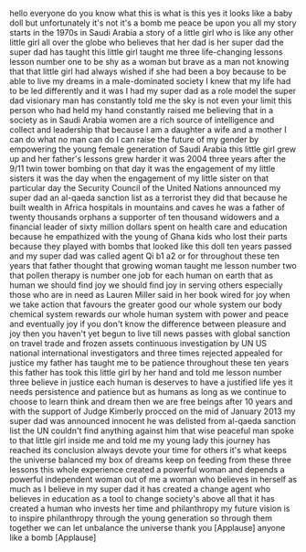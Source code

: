 
hello everyone do you know what this is
what is this yes it looks like a baby
doll but unfortunately it&#39;s not it&#39;s a
bomb me peace be upon you all my story
starts in the 1970s in Saudi Arabia a
story of a little girl who is like any
other little girl all over the globe who
believes that her dad is her super dad
the super dad has taught this little
girl taught me three life-changing
lessons lesson number one to be shy as a
woman but brave as a man not knowing
that that little girl had always wished
if she had been a boy because to be able
to live my dreams in a male-dominated
society I knew that my life had to be
led differently and it was I had my
super dad as a role model the super dad
visionary man has constantly told me the
sky is not even your limit this person
who had held my hand constantly raised
me believing that in a society as in
Saudi Arabia women are a rich source of
intelligence and collect and leadership
that because I am a daughter a wife and
a mother I can do what no man can do I
can raise the future of my gender by
empowering the young female generation
of Saudi Arabia
this little girl grew up and her
father&#39;s lessons grew harder it was 2004
three years after the 9/11 twin tower
bombing on that day it was the
engagement of my little sisters it was
the day when the engagement of my little
sister on that particular day the
Security Council of the United Nations
announced my super dad an al-qaeda
sanction list as a terrorist they did
that because he built wealth in Africa
hospitals in mountains and caves he was
a father of twenty thousands orphans a
supporter of ten thousand widowers and a
financial leader of sixty million
dollars spent on health care and
education because he empathized with the
young of Ghana kids who lost their parts
because they played with bombs that
looked like this doll ten years passed
and my super dad was called agent Qi b1
a2 or for throughout these ten years
that father thought that growing woman
taught me lesson number two that pollen
therapy is number one job for each human
on earth that as human we should find
joy we should find joy in serving others
especially those who are in need as
Lauren Miller said in her book wired for
joy when we take action that favours the
greater good our whole system our body
chemical system rewards our whole human
system with power and peace
and eventually joy if you don&#39;t know the
difference between pleasure and joy then
you haven&#39;t yet begun to live till news
passes with global sanction on travel
trade and frozen assets continuous
investigation by UN US national
international investigators and three
times rejected appealed for justice
my father has taught me to be patience
throughout these ten years this father
has took this little girl by her hand
and told me
lesson number three believe in justice
each human is deserves to have a
justified life yes it needs persistence
and patience but as humans as long as we
continue to choose to learn think and
dream then we are free beings after 10
years and with the support of Judge
Kimberly procced on the mid of January
2013 my super dad was announced innocent
he was delisted from al-qaeda sanction
list the UN couldn&#39;t find anything
against him that wise peaceful man spoke
to that little girl inside me and told
me my young lady this journey has
reached its conclusion
always devote your time for others it&#39;s
what keeps the universe balanced my box
of dreams keep on feeding from these
three lessons this whole experience
created a powerful woman and depends a
powerful independent woman out of me
a woman who believes in herself as much
as I believe in my super dad it has
created a change agent who believes in
education as a tool to change society&#39;s
above all that it has created a human
who invests her time and philanthropy my
future vision is to inspire philanthropy
through the young generation so through
them together we can let unbalance the
universe thank you
[Applause]
anyone like a bomb
[Applause]
